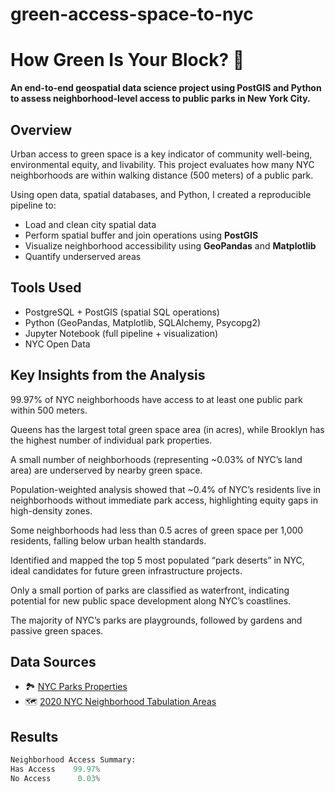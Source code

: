 # green-access-space-to-nyc
# How Green Is Your Block? 🌳

**An end-to-end geospatial data science project using PostGIS and Python to assess neighborhood-level access to public parks in New York City.**


##  Overview

Urban access to green space is a key indicator of community well-being, environmental equity, and livability. This project evaluates how many NYC neighborhoods are within walking distance (500 meters) of a public park.

Using open data, spatial databases, and Python, I created a reproducible pipeline to:
- Load and clean city spatial data
- Perform spatial buffer and join operations using **PostGIS**
- Visualize neighborhood accessibility using **GeoPandas** and **Matplotlib**
- Quantify underserved areas


## Tools Used

- PostgreSQL + PostGIS (spatial SQL operations)
- Python (GeoPandas, Matplotlib, SQLAlchemy, Psycopg2)
- Jupyter Notebook (full pipeline + visualization)
- NYC Open Data

## Key Insights from the Analysis
 99.97% of NYC neighborhoods have access to at least one public park within 500 meters.

 Queens has the largest total green space area (in acres), while Brooklyn has the highest number of individual park properties.

 A small number of neighborhoods (representing ~0.03% of NYC’s land area) are underserved by nearby green space.

 Population-weighted analysis showed that ~0.4% of NYC’s residents live in neighborhoods without immediate park access, highlighting equity gaps in high-density zones.

 Some neighborhoods had less than 0.5 acres of green space per 1,000 residents, falling below urban health standards.

 Identified and mapped the top 5 most populated “park deserts” in NYC, ideal candidates for future green infrastructure projects.

 Only a small portion of parks are classified as waterfront, indicating potential for new public space development along NYC’s coastlines.

 The majority of NYC’s parks are playgrounds, followed by gardens and passive green spaces.

##  Data Sources

- 🏞️ [NYC Parks Properties](https://data.cityofnewyork.us/Recreation/Parks-Properties/enfh-gkve)
- 🗺️ [2020 NYC Neighborhood Tabulation Areas](https://data.cityofnewyork.us/City-Government/2020-Neighborhood-Tabulation-Areas-NTAs-/9nt8-h7nd)


##  Results

```python
Neighborhood Access Summary:
Has Access    99.97%
No Access      0.03%



